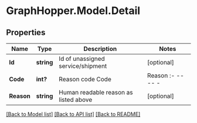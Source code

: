 # GraphHopper.Model.Detail
## Properties

Name | Type | Description | Notes
------------ | ------------- | ------------- | -------------
**Id** | **string** | Id of unassigned service/shipment | [optional] 
**Code** | **int?** | Reason code  Code   |  Reason :- -- -- -|:- -- -- -- -- 1 | cannot serve required skill 2 | cannot be visited within time window 3 | does not fit into any vehicle due to capacity 4 | cannot be assigned due to max distance constraint of vehicles 21 | could not be assigned due to relation constraint 22 | could not be assigned due to allowed vehicle constraint 23 | could not be assigned due to max-time-in-vehicle constraint 24 | driver does not need a break 25 | could not be assigned due to disallowed vehicle constraint 26 | could not be assigned due to max drive time constraint 27 | could not be assigned due to max job constraint 28 | could not be assigned due to max activity constraint 50 | underlying location cannot be accessed over road network by at least one vehicle  | [optional] 
**Reason** | **string** | Human readable reason as listed above | [optional] 

[[Back to Model list]](../README.md#documentation-for-models) [[Back to API list]](../README.md#documentation-for-api-endpoints) [[Back to README]](../README.md)

